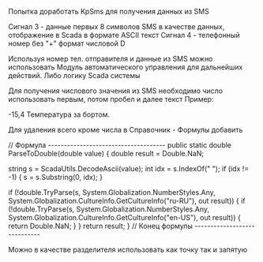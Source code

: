 Попытка доработать KpSms для получения данных из SMS

Сигнал 3 - данные первых 8 символов SMS в качестве данных, отображение в Scada в формате ASCII текст
Сигнал 4 - телефонный номер без "+" формат числовой D

Используя номер тел. отправителя и данные из SMS можно использовать Модуль автоматического управления для дальнейших действий.
Либо логику Scada системы

Для получения числового значения из SMS необходимо число использовать первым, потом пробел и далее текст
Пример:

-15,4 Температура за бортом.

Для удаления всего кроме числа в Справочник - Формулы добавить

// Формула -------------------------------------
public static double ParseToDouble(double value)
{
  double result = Double.NaN;

  string s = ScadaUtils.DecodeAscii(value);
  int idx = s.IndexOf(" ");
  if (idx != -1)
  {
  s = s.Substring(0, idx);
  }

  if (!double.TryParse(s, System.Globalization.NumberStyles.Any, System.Globalization.CultureInfo.GetCultureInfo("ru-RU"), out result))
  {
     if (!double.TryParse(s, System.Globalization.NumberStyles.Any, System.Globalization.CultureInfo.GetCultureInfo("en-US"), out result))
     {
        return Double.NaN;
     }
  }
  return result;
}
// Конец формулы -----------------------------

Можно в качестве разделителя использовать как точку так и запятую
